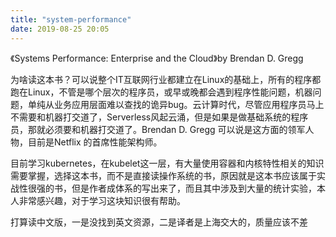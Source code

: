 ```yaml
---
title: "system-performance"
date: 2019-08-25 20:05
---
```

《Systems Performance: Enterprise and the Cloud》by Brendan D. Gregg


为啥读这本书？可以说整个IT互联网行业都建立在Linux的基础上，所有的程序都跑在Linux，不管是哪个层次的程序员，或早或晚都会遇到程序性能问题，机器问题，单纯从业务应用层面难以查找的诡异bug。云计算时代，尽管应用程序员马上不需要和机器打交道了，Serverless风起云涌，但是如果是做基础系统的程序员，那就必须要和机器打交道了。Brendan D. Gregg 可以说是这方面的领军人物，目前是Netflix 的首席性能架构师。

目前学习kubernetes，在kubelet这一层，有大量使用容器和内核特性相关的知识需要掌握，选择这本书，而不是直接读操作系统的书，原因就是这本书应该属于实战性很强的书，但是作者成体系的写出来了，而且其中涉及到大量的统计实验，本人非常感兴趣，对于学习这块知识很有帮助。

打算读中文版，一是没找到英文资源，二是译者是上海交大的，质量应该不差

